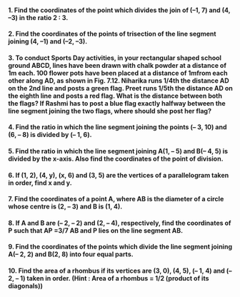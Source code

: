 #### 1. Find the coordinates of the point which divides the join of (–1, 7) and (4, –3) in the ratio 2 : 3.
#### 2. Find the coordinates of the points of trisection of the line segment joining (4, –1) and (–2, –3).
#### 3. To conduct Sports Day activities, in your rectangular shaped school ground ABCD, lines have been drawn with chalk powder at a distance of 1m each. 100 flower pots have been placed at a distance of 1mfrom each other along AD, as shown in Fig. 7.12. Niharika runs 1/4th the distance AD on the 2nd line and posts a green flag. Preet runs 1/5th the distance AD on the eighth line and posts a red flag. What is the distance between both the flags? If Rashmi has to post a blue flag exactly halfway between the line segment joining the two flags, where should she post her flag?
#### 4. Find the ratio in which the line segment joining the points (– 3, 10) and (6, – 8) is divided by (– 1, 6). 
#### 5. Find the ratio in which the line segment joining A(1, – 5) and B(– 4, 5) is divided by the x-axis. Also find the coordinates of the point of division.
#### 6. If (1, 2), (4, y), (x, 6) and (3, 5) are the vertices of a parallelogram taken in order, find x and y.
#### 7. Find the coordinates of a point A, where AB is the diameter of a circle whose centre is (2, – 3) and B is (1, 4).
#### 8. If A and B are (– 2, – 2) and (2, – 4), respectively, find the coordinates of P such that AP =3/7 AB and P lies on the line segment AB.
#### 9. Find the coordinates of the points which divide the line segment joining A(– 2, 2) and B(2, 8) into four equal parts.
#### 10. Find the area of a rhombus if its vertices are (3, 0), (4, 5), (– 1, 4) and (– 2, – 1) taken in order. (Hint : Area of a rhombus = 1/2 (product of its diagonals))
